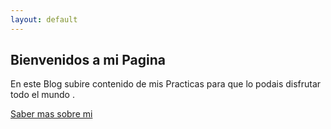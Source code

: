```yaml
---
layout: default
---
```

 ## Bienvenidos a mi Pagina 

En este Blog subire contenido de mis Practicas para que lo podais disfrutar todo el mundo .

[Saber mas sobre mi](https://misaelo2.github.io./about)
